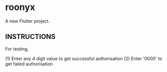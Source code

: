 # roonyx

A new Flutter project.

## INSTRUCTIONS
For testing,

(1) Enter any 4 digit value to get successful authorisation
(2) Enter '0000' to get failed authorisation
